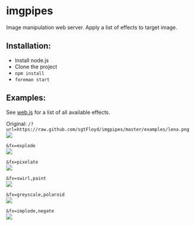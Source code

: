 imgpipes
========
Image manipulation web server. Apply a list of effects to target image.

Installation:
-------------
- Install node.js
- Clone the project
- `npm install`
- `foreman start`

Examples:
------
See [web.js](https://github.com/sgtFloyd/imgpipes/blob/master/web.js#L6-L29) for a list of all available effects.

Original: `/?url=https://raw.github.com/sgtFloyd/imgpipes/master/examples/lena.png`  
![](https://raw.github.com/sgtFloyd/imgpipes/master/examples/lena.png)

`&fx=explode`  
![](https://raw.github.com/sgtFloyd/imgpipes/master/examples/explode.png)

`&fx=pixelate`  
![](https://raw.github.com/sgtFloyd/imgpipes/master/examples/pixelate.png)

`&fx=swirl,paint`  
![](https://raw.github.com/sgtFloyd/imgpipes/master/examples/swirl_paint.png)

`&fx=greyscale,polaroid`  
![](https://raw.github.com/sgtFloyd/imgpipes/master/examples/greyscale_polaroid.png)

`&fx=implode,negate`  
![](https://raw.github.com/sgtFloyd/imgpipes/master/examples/implode_negate.png)
